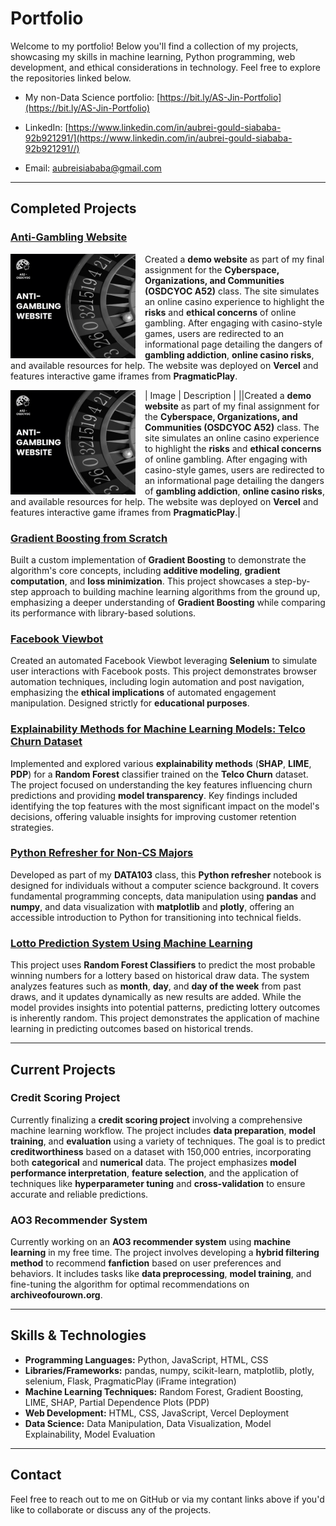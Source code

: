 # **Portfolio**

Welcome to my portfolio! Below you'll find a collection of my projects, showcasing my skills in machine learning, Python programming, web development, and ethical considerations in technology. Feel free to explore the repositories linked below.

* My non-Data Science portfolio: [https://bit.ly/AS-Jin-Portfolio](https://bit.ly/AS-Jin-Portfolio)

* LinkedIn: [https://www.linkedin.com/in/aubrei-gould-siababa-92b921291/](https://www.linkedin.com/in/aubrei-gould-siababa-92b921291//)
* Email: [aubreisiababa@gmail.com](mailto:aubreisiababa@gmail.com)


---

## **Completed Projects**
### [Anti-Gambling Website](https://github.com/jinzalabim/OTHER-PROJECTS/tree/main/Anti-Gambling%20Website) 
<img src="images/1.png" alt="Anti-Gambling Website" width="200" style="float: left; margin-right: 15px;"> Created a **demo website** as part of my final assignment for the **Cyberspace, Organizations, and Communities (OSDCYOC A52)** class. The site simulates an online casino experience to highlight the **risks** and **ethical concerns** of online gambling. After engaging with casino-style games, users are redirected to an informational page detailing the dangers of **gambling addiction**, **online casino risks**, and available resources for help. The website was deployed on **Vercel** and features interactive game iframes from **PragmaticPlay**.


| Image | Description |
|<img src="images/1.png" alt="Anti-Gambling Website" width="200" style="float: left; margin-right: 15px;">|Created a **demo website** as part of my final assignment for the **Cyberspace, Organizations, and Communities (OSDCYOC A52)** class. The site simulates an online casino experience to highlight the **risks** and **ethical concerns** of online gambling. After engaging with casino-style games, users are redirected to an informational page detailing the dangers of **gambling addiction**, **online casino risks**, and available resources for help. The website was deployed on **Vercel** and features interactive game iframes from **PragmaticPlay**.|

### [Gradient Boosting from Scratch](https://github.com/jinzalabim/DATA103-MACHINE-LEARNING/tree/main/Gradient%20Boosting%20From%20Scratch)
Built a custom implementation of **Gradient Boosting** to demonstrate the algorithm's core concepts, including **additive modeling**, **gradient computation**, and **loss minimization**. This project showcases a step-by-step approach to building machine learning algorithms from the ground up, emphasizing a deeper understanding of **Gradient Boosting** while comparing its performance with library-based solutions.

### [Facebook Viewbot](https://github.com/jinzalabim/OTHER-PROJECTS/tree/main/Facebook%20Automated%20Views)
Created an automated Facebook Viewbot leveraging **Selenium** to simulate user interactions with Facebook posts. This project demonstrates browser automation techniques, including login automation and post navigation, emphasizing the **ethical implications** of automated engagement manipulation. Designed strictly for **educational purposes**.

### [Explainability Methods for Machine Learning Models: Telco Churn Dataset](https://github.com/jinzalabim/DATA103-MACHINE-LEARNING/tree/main/Explainability%20Methods%20for%20Telco%20Churn)
Implemented and explored various **explainability methods** (**SHAP**, **LIME**, **PDP**) for a **Random Forest** classifier trained on the **Telco Churn** dataset. The project focused on understanding the key features influencing churn predictions and providing **model transparency**. Key findings included identifying the top features with the most significant impact on the model's decisions, offering valuable insights for improving customer retention strategies.

### [Python Refresher for Non-CS Majors](https://github.com/jinzalabim/OTHER-PROJECTS/tree/main/Python%20Refresher)
Developed as part of my **DATA103** class, this **Python refresher** notebook is designed for individuals without a computer science background. It covers fundamental programming concepts, data manipulation using **pandas** and **numpy**, and data visualization with **matplotlib** and **plotly**, offering an accessible introduction to Python for transitioning into technical fields.

### [Lotto Prediction System Using Machine Learning](https://github.com/jinzalabim/OTHER-PROJECTS/tree/main/Lotto%20Draws%20PH)
This project uses **Random Forest Classifiers** to predict the most probable winning numbers for a lottery based on historical draw data. The system analyzes features such as **month**, **day**, and **day of the week** from past draws, and it updates dynamically as new results are added. While the model provides insights into potential patterns, predicting lottery outcomes is inherently random. This project demonstrates the application of machine learning in predicting outcomes based on historical trends.

---

## **Current Projects**

### **Credit Scoring Project**
Currently finalizing a **credit scoring project** involving a comprehensive machine learning workflow. The project includes **data preparation**, **model training**, and **evaluation** using a variety of techniques. The goal is to predict **creditworthiness** based on a dataset with 150,000 entries, incorporating both **categorical** and **numerical** data. The project emphasizes **model performance interpretation**, **feature selection**, and the application of techniques like **hyperparameter tuning** and **cross-validation** to ensure accurate and reliable predictions.

### **AO3 Recommender System**
Currently working on an **AO3 recommender system** using **machine learning** in my free time. The project involves developing a **hybrid filtering method** to recommend **fanfiction** based on user preferences and behaviors. It includes tasks like **data preprocessing**, **model training**, and fine-tuning the algorithm for optimal recommendations on **archiveofourown.org**.

---

## Skills & Technologies

- **Programming Languages:** Python, JavaScript, HTML, CSS
- **Libraries/Frameworks:** pandas, numpy, scikit-learn, matplotlib, plotly, selenium, Flask, PragmaticPlay (iFrame integration)
- **Machine Learning Techniques:** Random Forest, Gradient Boosting, LIME, SHAP, Partial Dependence Plots (PDP)
- **Web Development:** HTML, CSS, JavaScript, Vercel Deployment
- **Data Science:** Data Manipulation, Data Visualization, Model Explainability, Model Evaluation

---

## Contact

Feel free to reach out to me on GitHub or via my contant links above if you'd like to collaborate or discuss any of the projects.
